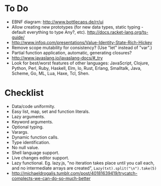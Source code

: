 # To Do #

- EBNF diagram: http://www.bottlecaps.de/rr/ui
- Allow creating new prototypes (for new data types, static typing - default everything to type Any?, etc). http://docs.racket-lang.org/ts-guide/
- http://www.infoq.com/presentations/Value-Identity-State-Rich-Hickey
- Remove scope mutability for consistency? (Use "let" instead of "var".)
- Partial function application, automatic, generating closures?
- http://www.javaslang.io/javaslang-docs/#_try
- Look for best/worst features of other languages: JavaScript, Clojure, Python, Perl, Ruby, Haskell, Elm, Io, Rust, Erlang, Smalltalk, Java, Scheme, Go, ML, Lua, Haxe, Tcl, Shen.

# Checklist #

- Data/code uniformity.
- Easy list, map, set and function literals. 
- Lazy arguments.
- Keyword arguments.
- Optional typing.
- Varargs.
- Dynamic function calls.
- Type identification.
- No null value.
- Shell language support.
- Live changes editor support. 
- Lazy functional. Eg. lazy.js, "no iteration takes place until you call each, and no intermediate arrays are created", `Lazy(txt).split("\n").take(5)`
- http://michaeldrogalis.tumblr.com/post/40181639419/trycatch-complects-we-can-do-so-much-better
